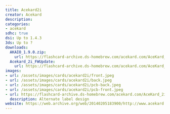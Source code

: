 ```yaml
---
title: Acekard2i
creator: Acekard
description:
categories:
- acekard
sdhc: true
dsi: Up to 1.4.3
3ds: Up to ?
downloads:
  AKAIO_1.9.0.zip:
    url: https://flashcard-archive.ds-homebrew.com/acekard.com/AceKard_2i/AKAIO_1.9.0.zip
  Acekard_2i_FWUpdate:
    url: https://flashcard-archive.ds-homebrew.com/acekard.com/AceKard_2i/Acekard_2i_FWUpdate/
images:
- url: /assets/images/cards/acekard2i/front.jpeg
- url: /assets/images/cards/acekard2i/back.jpeg
- url: /assets/images/cards/acekard2i/pcb-back.jpeg
- url: /assets/images/cards/acekard2i/pcb-front.jpeg
- url: https://flashcard-archive.ds-homebrew.com/acekard.com/AceKard_2i/acekard2i.jpg
  description: Alternate label design
website: https://web.archive.org/web/20140205183900/http://www.acekard.com/
---
```

